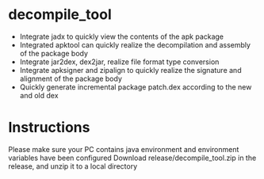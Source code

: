 # decompile_tool
* Integrate jadx to quickly view the contents of the apk package
* Integrated apktool can quickly realize the decompilation and assembly of the package body
* Integrate jar2dex, dex2jar, realize file format type conversion
* Integrate apksigner and zipalign to quickly realize the signature and alignment of the package body
* Quickly generate incremental package patch.dex according to the new and old dex

# Instructions
Please make sure your PC contains java environment and environment variables have been configured
Download release/decompile_tool.zip in the release, and unzip it to a local directory

